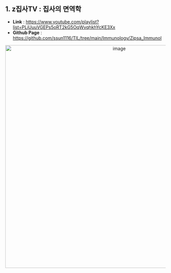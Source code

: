 ## 1. z집사TV : 집사의 면역학
- **Link** : https://www.youtube.com/playlist?list=PLiUuuVGEPs5oRT2kG5OqWvqhkhYcKE3Xx
- **Github Page** : https://github.com/ssun1116/TIL/tree/main/Immunology/Zipsa_Immunol

<p align = "center"> <img width="700" alt="image" src="https://user-images.githubusercontent.com/47490862/214466346-f55f0c8d-6d1b-4394-a8f5-eb1027822525.png">
